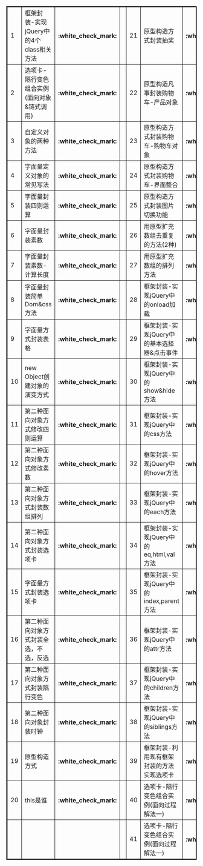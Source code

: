 <table border="2" bordercolor="black" cellspacing="0" cellpadding="5">  
<tr><td>1</td><td>框架封装-实现jQuery中的4个class相关方法</td><th>:white_check_mark:</th><td></td><td>21</td><td>原型构造方式封装抽奖</td><th>:white_check_mark:</th></tr>
<tr><td>2</td><td>选项卡-隔行变色组合实例(面向对象&链式调用)</td><th>:white_check_mark:</th><td></td><td>22</td><td>原型构造凡事封装购物车-产品对象</td><th>:white_check_mark:</th></tr>
<tr><td>3</td><td>自定义对象的两种方法</td><th>:white_check_mark:</th><td></td><td>23</td><td>原型构造方式封装购物车-购物车对象</td><th>:white_check_mark:</th></tr>
<tr><td>4</td><td>字面量定义对象的常见写法</td><th>:white_check_mark:</th><td></td><td>24</td><td>原型构造方式封装购物车-界面整合</td><th>:white_check_mark:</th></tr>
<tr><td>5</td><td>字面量封装四则运算</td><th>:white_check_mark:</th><td></td><td>25</td><td>原型构造方式封装图片切换功能</td><th>:white_check_mark:</th></tr>
<tr><td>6</td><td>字面量封装素数</td><th>:white_check_mark:</th><td></td><td>26</td><td>用原型扩充数组去重复的方法(2种)</td><th>:white_check_mark:</th></tr>
<tr><td>7</td><td>字面量封装素数-计算长度</td><th>:white_check_mark:</th><td></td><td>27</td><td>用原型扩充数组的排列方法</td><th>:white_check_mark:</th></tr>
<tr><td>8</td><td>字面量封装简单Dom&css方法</td><th>:white_check_mark:</th><td></td><td>28</td><td>框架封装-实现jQuery中的onload加载</td><th>:white_check_mark:</th></tr>
<tr><td>9</td><td>字面量方式封装表格</td><th>:white_check_mark:</th><td></td><td>29</td><td>框架封装-实现jQuery中的基本选择器&点击事件</td></td><th>:white_check_mark:</th></tr>
<tr><td>10</td><td>new Object创建对象的演变方式</td><th>:white_check_mark:</th><td></td><td>30</td><td>框架封装-实现jQuery中的show&hide方法</td><th>:white_check_mark:</th></tr>
<tr><td>11</td><td>第二种面向对象方式修改四则运算</td><th>:white_check_mark:</th><td></td><td>31</td><td>框架封装-实现jQuery中的css方法</td><th>:white_check_mark:</th></tr>
<tr><td>12</td><td>第二种面向对象方式修改素数</td><th>:white_check_mark:</th><td></td><td>32</td><td>框架封装-实现jQuery中的hover方法</td><th>:white_check_mark:</th></tr>
<tr><td>13</td><td>第二种面向对象方式封装数组排列</td><th>:white_check_mark:</th><td></td><td>33</td><td>框架封装-实现jQuery中的each方法</td><th>:white_check_mark:</th></tr>
<tr><td>14</td><td>第二种面向对象方式封装选项卡</td><th>:white_check_mark:</th><td></td><td>34</td><td>框架封装-实现jQuery中的eq,html,val方法</td><th>:white_check_mark:</th></tr>
<tr><td>15</td><td>字面量方式封装选项卡</td><th>:white_check_mark:</th><td></td><td>35</td><td>框架封装-实现jQuery中的index,parent方法</td><th>:white_check_mark:</th></tr>
<tr><td>16</td><td>第二种面向对象方式封装全选，不选，反选</td><th>:white_check_mark:</th><td></td><td>36</td><td>框架封装-实现jQuery中的attr方法</td><th>:white_check_mark:</th></tr>
<tr><td>17</td><td>第二种面向对象方式封装隔行变色</td><th>:white_check_mark:</th><td></td><td>37</td><td>框架封装-实现jQuery中的children方法</td><th>:white_check_mark:</th></tr>
<tr><td>18</td><td>第二种面向对象封装时钟</td><th>:white_check_mark:</th><td></td><td>38</td><td>框架封装-实现jQuery中的siblings方法</td><th>:white_check_mark:</th></tr>
<tr><td>19</td><td>原型构造方式</td><th>:white_check_mark:</th><td></td><td>39</td><td>框架封装-利用现有框架封装的方法实现选项卡</td><th>:white_check_mark:</th></tr>
<tr><td>20</td><td>this是谁</td><th>:white_check_mark:</th><td></td><td>40</td><td>选项卡-隔行变色组合实例(面向过程解法一)</td><th>:white_check_mark:</th></tr>
<tr><td></td><td></td><th></th><td></td><td>41</td><td>选项卡-隔行变色组合实例(面向过程解法一)</td><th>:white_check_mark:</th></tr>
</table>